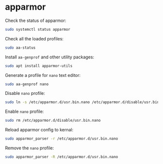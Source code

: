 # apparmor

Check the status of apparmor:
```bash
sudo systemctl status apparmor
```

Check all the loaded profiles:
```bash
sudo aa-status
```

Install `aa-genprof` and other utility packages:
```bash
sudo apt install apparmor-utils
```

Generate a profile for `nano` text editor: 
```bash
sudo aa-genprof nano
```

Disable `nano` profile:
```bash
sudo ln -s /etc/apparmor.d/usr.bin.nano /etc/apparmor.d/disable/usr.bin.nano
```

Enable `nano` profile:
```bash
sudo rm /etc/apparmor.d/disable/usr.bin.nano
```

Reload apparmor config to kernal:
```bash
sudo apparmor_parser -r /etc/apparmor.d/usr.bin.nano
```

Remove the `nano` profile:
```bash
sudo apparmor_parser -R /etc/apparmor.d/usr.bin.nano
```

